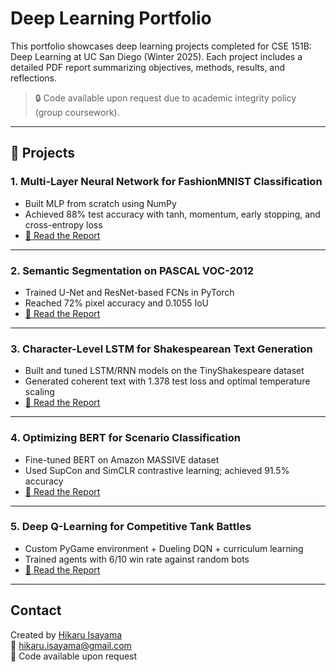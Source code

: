 # Deep Learning Portfolio

This portfolio showcases deep learning projects completed for CSE 151B: Deep Learning at UC San Diego (Winter 2025). Each project includes a detailed PDF report summarizing objectives, methods, results, and reflections.

> 🔒 Code available upon request due to academic integrity policy (group coursework).

---

## 📁 Projects

### 1. Multi-Layer Neural Network for FashionMNIST Classification
- Built MLP from scratch using NumPy
- Achieved 88% test accuracy with tanh, momentum, early stopping, and cross-entropy loss
- [📄 Read the Report](./FashionMNIST-MLP/report.pdf)

---

### 2. Semantic Segmentation on PASCAL VOC-2012
- Trained U-Net and ResNet-based FCNs in PyTorch
- Reached 72% pixel accuracy and 0.1055 IoU
- [📄 Read the Report](./PascalVOC-Segmentation/report.pdf)

---

### 3. Character-Level LSTM for Shakespearean Text Generation
- Built and tuned LSTM/RNN models on the TinyShakespeare dataset
- Generated coherent text with 1.378 test loss and optimal temperature scaling
- [📄 Read the Report](./Shakespeare-LSTM-TextGen/report.pdf)

---

### 4. Optimizing BERT for Scenario Classification
- Fine-tuned BERT on Amazon MASSIVE dataset
- Used SupCon and SimCLR contrastive learning; achieved 91.5% accuracy
- [📄 Read the Report](./BERT-Scenario-Classification/report.pdf)

---

### 5. Deep Q-Learning for Competitive Tank Battles
- Custom PyGame environment + Dueling DQN + curriculum learning
- Trained agents with 6/10 win rate against random bots
- [📄 Read the Report](./DQN-Tank-Battle/report.pdf)

---

## Contact

Created by [Hikaru Isayama](https://github.com/SeanIsayama)  
📧 hikaru.isayama@gmail.com  
💬 Code available upon request